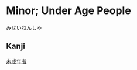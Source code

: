 # Minor; Under Age People
みせいねんしゃ

## Kanji
[未](../Kanji/kanji-dict/未.md)[成](../Kanji/kanji-dict/成.md)[年](../Kanji/kanji-dict/年.md)[者](../Kanji/kanji-dict/者.md)